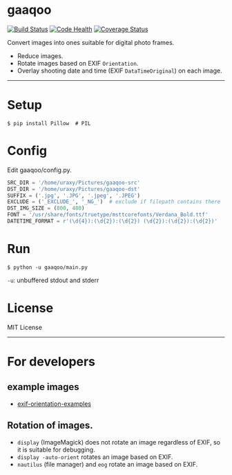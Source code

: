 # gaaqoo

[![Build Status](https://travis-ci.org/uraxy/gaaqoo.svg?branch=master)](https://travis-ci.org/uraxy/gaaqoo)
[![Code Health](https://landscape.io/github/uraxy/gaaqoo/master/landscape.svg?style=flat)](https://landscape.io/github/uraxy/gaaqoo/master)
[![Coverage Status](https://coveralls.io/repos/github/uraxy/gaaqoo/badge.svg?branch=master)](https://coveralls.io/github/uraxy/gaaqoo?branch=master)

Convert images into ones suitable for digital photo frames.
- Reduce images.
- Rotate images based on EXIF `Orientation`.
- Overlay shooting date and time (EXIF `DataTimeOriginal`) on each image.

----------

# Setup

```shell
$ pip install Pillow  # PIL
```

# Config

Edit gaaqoo/config.py.
```python
SRC_DIR = '/home/uraxy/Pictures/gaaqoo-src'
DST_DIR = '/home/uraxy/Pictures/gaaqoo-dst'
SUFFIX = ('.jpg', '.JPG', '.jpeg', '.JPEG')
EXCLUDE = ('_EXCLUDE_', '_NG_')  # exclude if filepath contains there
DST_IMG_SIZE = (800, 480)
FONT = '/usr/share/fonts/truetype/msttcorefonts/Verdana_Bold.ttf'
DATETIME_FORMAT = r'(\d{4}):(\d{2}):(\d{2}) (\d{2}):(\d{2}):(\d{2})'
```

# Run

```shell
$ python -u gaaqoo/main.py
```
`-u`: unbuffered stdout and stderr


# License
MIT License

----------
# For developers
## example images
- [exif-orientation-examples](https://github.com/recurser/exif-orientation-examples)

## Rotation of images.
- `display` (ImageMagick) does not rotate an image regardless of EXIF, so it is suitable for debugging.
- `display -auto-orient` rotates an image based on EXIF.
- `nautilus` (file manager) and `eog` rotate an image based on EXIF.
